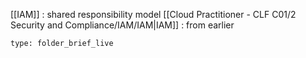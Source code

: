 [[IAM]] : shared responsibility model 
[[Cloud Practitioner - CLF C01/2 Security and Compliance/IAM/IAM|IAM]] : from earlier


 
```ccard
type: folder_brief_live
```
 
